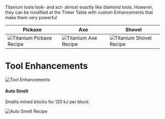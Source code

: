 Titanium tools look- and act- almost exactly like diamond tools. However, they can be modified at the Tinker Table with custom Enhancements that make them very powerful

| Pickaxe | Axe | Shovel |
|---------|-----|--------|
| ![Titanium Pickaxe Recipe](https://i.imgur.com/k3dzHrE.png?1) | ![Titanium Axe Recipe](https://i.imgur.com/SMuuPeW.png?1) | ![Titanium Shovel Recipe](https://i.imgur.com/JCdal9Y.png?1) |

# Tool Enhancements

![Tool Enhancements](https://i.imgur.com/ACWmCj0.png?1)

#### Auto Smelt

Smelts mined blocks for 120 kJ per block.

![Auto Smelt Recipe](https://i.imgur.com/OvInlJA.png?1)